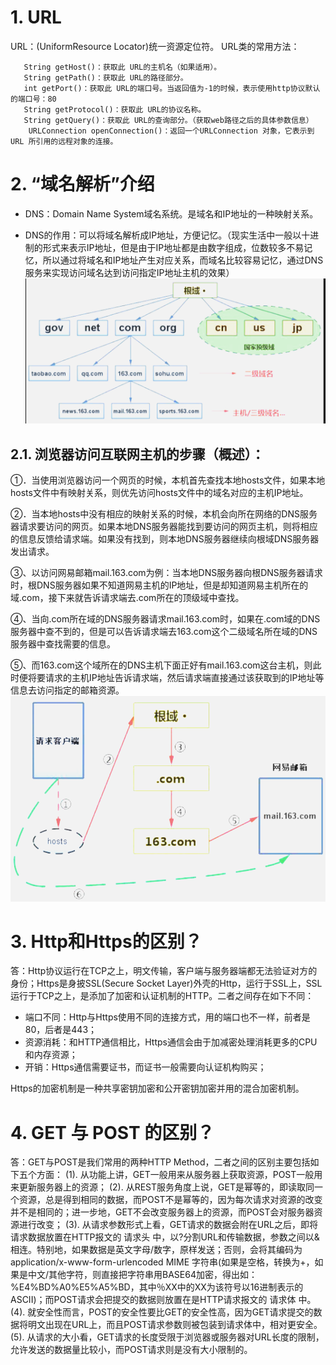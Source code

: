 # 1. URL
 URL：(UniformResource Locator)统一资源定位符。 
 URL类的常用方法： 
```String getFile()：获取此 URL的文件名。
   String getHost()：获取此 URL的主机名（如果适用）。
   String getPath()：获取此 URL的路径部分。
   int getPort()：获取此 URL的端口号。当返回值为-1的时候，表示使用http协议默认的端口号：80
   String getProtocol()：获取此 URL的协议名称。
   String getQuery()：获取此 URL的查询部分。（获取web路径之后的具体参数信息）
    URLConnection openConnection()：返回一个URLConnection 对象，它表示到URL 所引用的远程对象的连接。
```
# 2. “域名解析”介绍
- DNS：Domain Name System域名系统。是域名和IP地址的一种映射关系。

- DNS的作用：可以将域名解析成IP地址，方便记忆。（现实生活中一般以十进制的形式来表示IP地址，但是由于IP地址都是由数字组成，位数较多不易记忆，所以通过将域名和IP地址产生对应关系，而域名比较容易记忆，通过DNS服务来实现访问域名达到访问指定IP地址主机的效果）
![](_v_images/_1553921886_25726.png)
## 2.1. 浏览器访问互联网主机的步骤（概述）：

①．当使用浏览器访问一个网页的时候，本机首先查找本地hosts文件，如果本地hosts文件中有映射关系，则优先访问hosts文件中的域名对应的主机IP地址。

②．当本地hosts中没有相应的映射关系的时候，本机会向所在网络的DNS服务器请求要访问的网页。如果本地DNS服务器能找到要访问的网页主机，则将相应的信息反馈给请求端。如果没有找到，则本地DNS服务器继续向根域DNS服务器发出请求。

③、以访问网易邮箱mail.163.com为例：当本地DNS服务器向根DNS服务器请求时，根DNS服务器如果不知道网易主机的IP地址，但是却知道网易主机所在的域.com，接下来就告诉请求端去.com所在的顶级域中查找。

④、当向.com所在域的DNS服务器请求mail.163.com时，如果在.com域的DNS服务器中查不到的，但是可以告诉请求端去163.com这个二级域名所在域的DNS服务器中查找需要的信息。

⑤、而163.com这个域所在的DNS主机下面正好有mail.163.com这台主机，则此时便将要请求的主机IP地址告诉请求端，然后请求端直接通过该获取到的IP地址等信息去访问指定的邮箱资源。
![](_v_images/_1553921914_21584.png)

# 3. Http和Https的区别？
答：Http协议运行在TCP之上，明文传输，客户端与服务器端都无法验证对方的身份；Https是身披SSL(Secure Socket Layer)外壳的Http，运行于SSL上，SSL运行于TCP之上，是添加了加密和认证机制的HTTP。二者之间存在如下不同：

- 端口不同：Http与Https使用不同的连接方式，用的端口也不一样，前者是80，后者是443；
- 资源消耗：和HTTP通信相比，Https通信会由于加减密处理消耗更多的CPU和内存资源；
- 开销：Https通信需要证书，而证书一般需要向认证机构购买；

Https的加密机制是一种共享密钥加密和公开密钥加密并用的混合加密机制。

# 4. GET 与 POST 的区别？
答：GET与POST是我们常用的两种HTTP Method，二者之间的区别主要包括如下五个方面：
(1). 从功能上讲，GET一般用来从服务器上获取资源，POST一般用来更新服务器上的资源；
(2). 从REST服务角度上说，GET是幂等的，即读取同一个资源，总是得到相同的数据，而POST不是幂等的，因为每次请求对资源的改变并不是相同的；进一步地，GET不会改变服务器上的资源，而POST会对服务器资源进行改变；
(3). 从请求参数形式上看，GET请求的数据会附在URL之后，即将请求数据放置在HTTP报文的 请求头 中，以?分割URL和传输数据，参数之间以&相连。特别地，如果数据是英文字母/数字，原样发送；否则，会将其编码为 application/x-www-form-urlencoded MIME 字符串(如果是空格，转换为+，如果是中文/其他字符，则直接把字符串用BASE64加密，得出如：%E4%BD%A0%E5%A5%BD，其中％XX中的XX为该符号以16进制表示的ASCII)；而POST请求会把提交的数据则放置在是HTTP请求报文的 请求体 中。
(4). 就安全性而言，POST的安全性要比GET的安全性高，因为GET请求提交的数据将明文出现在URL上，而且POST请求参数则被包装到请求体中，相对更安全。
(5). 从请求的大小看，GET请求的长度受限于浏览器或服务器对URL长度的限制，允许发送的数据量比较小，而POST请求则是没有大小限制的。

